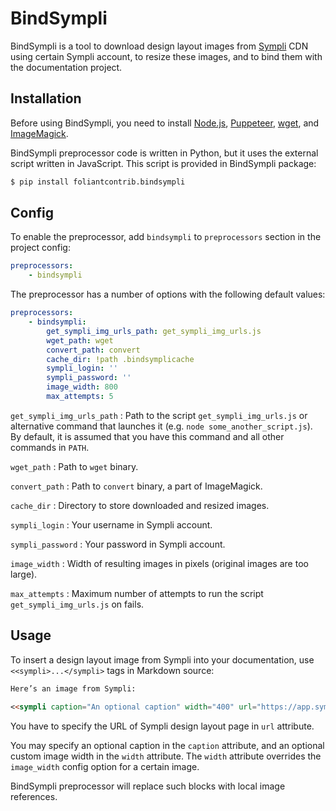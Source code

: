 # BindSympli

BindSympli is a tool to download design layout images from [Sympli](https://sympli.io/) CDN using certain Sympli account, to resize these images, and to bind them with the documentation project.

## Installation

Before using BindSympli, you need to install [Node.js](https://nodejs.org/en/), [Puppeteer](https://github.com/GoogleChrome/puppeteer), [wget](https://www.gnu.org/software/wget/), and [ImageMagick](https://imagemagick.org/).

BindSympli preprocessor code is written in Python, but it uses the external script written in JavaScript. This script is provided in BindSympli package:

```bash
$ pip install foliantcontrib.bindsympli
```

## Config

To enable the preprocessor, add `bindsympli` to `preprocessors` section in the project config:

```yaml
preprocessors:
    - bindsympli
```

The preprocessor has a number of options with the following default values:

```yaml
preprocessors:
    - bindsympli:
        get_sympli_img_urls_path: get_sympli_img_urls.js
        wget_path: wget
        convert_path: convert
        cache_dir: !path .bindsymplicache
        sympli_login: ''
        sympli_password: ''
        image_width: 800
        max_attempts: 5
```

`get_sympli_img_urls_path`
:   Path to the script `get_sympli_img_urls.js` or alternative command that launches it (e.g. `node some_another_script.js`). By default, it is assumed that you have this command and all other commands in `PATH`.

`wget_path`
:   Path to `wget` binary.

`convert_path`
:   Path to `convert` binary, a part of ImageMagick.

`cache_dir`
:   Directory to store downloaded and resized images.

`sympli_login`
:   Your username in Sympli account.

`sympli_password`
:   Your password in Sympli account.

`image_width`
:   Width of resulting images in pixels (original images are too large).

`max_attempts`
:   Maximum number of attempts to run the script `get_sympli_img_urls.js` on fails.

## Usage

To insert a design layout image from Sympli into your documentation, use `<<sympli>...</sympli>` tags in Markdown source:

```markdown
Here’s an image from Sympli:

<<sympli caption="An optional caption" width="400" url="https://app.sympli.io/app#!/designs/0123456789abcdef01234567/specs/assets"></sympli>
```

You have to specify the URL of Sympli design layout page in `url` attribute.

You may specify an optional caption in the `caption` attribute, and an optional custom image width in the `width` attribute. The `width` attribute overrides the `image_width` config option for a certain image.

BindSympli preprocessor will replace such blocks with local image references.
